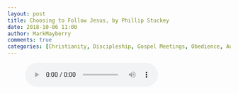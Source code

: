 ```yaml
---
layout: post
title: Choosing to Follow Jesus, by Phillip Stuckey
date: 2018-10-06 11:00
author: MarkMayberry
comments: true
categories: [Christianity, Discipleship, Gospel Meetings, Obedience, Audio]
---
```

<!-- wp:audio -->
<figure class="wp-block-audio"><audio controls src="http://markmayberry.net/wp-content/uploads/bible-study/2018-10-06-am-PS-ChoosingToFollowJesus.mp3"></audio></figure>
<!-- /wp:audio -->
